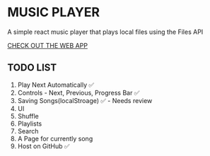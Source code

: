 # MUSIC PLAYER

 A simple react music player that plays local files using the Files API 

 [CHECK OUT THE WEB APP](https://ashinzekene.github.io/react-music-player)

## TODO LIST

1. Play Next Automatically ✅
1. Controls - Next, Previous, Progress Bar ✅
1. Saving Songs(localStroage) ✅ - Needs review
1. UI
1. Shuffle
1. Playlists
1. Search
1. A Page for currently song
1. Host on GitHub ✅
